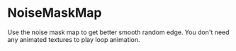 # NoiseMaskMap
Use the noise mask map to get better smooth random edge.
You don't need any animated textures to play loop animation.
